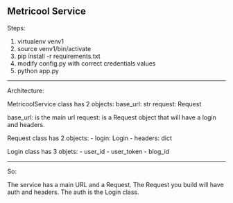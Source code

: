 Metricool Service
----------------------------------------------------------------------------------------
Steps:
1) virtualenv venv1
2) source venv1/bin/activate
3) pip install -r requirements.txt
4) modify config.py with correct credentials values
4) python app.py

----------------------------------------------------------------------------------------
Architecture:

MetricoolService class has 2 objects:
    base_url: str
    request: Request

base_url: is the main url
request: is a Request object that will have a login and headers.


Request class has 2 objects:
    - login: Login 
    - headers: dict

Login class has 3 objets:
    - user_id
    - user_token
    - blog_id

----------------------------------------------------------------------------------------
So:

The service has a main URL and a Request. The Request you build will have auth and headers. The auth is the Login class.

